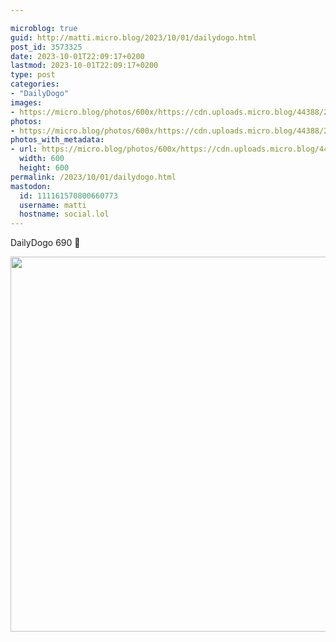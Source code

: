 ```yaml
---

microblog: true
guid: http://matti.micro.blog/2023/10/01/dailydogo.html
post_id: 3573325
date: 2023-10-01T22:09:17+0200
lastmod: 2023-10-01T22:09:17+0200
type: post
categories:
- "DailyDogo"
images:
- https://micro.blog/photos/600x/https://cdn.uploads.micro.blog/44388/2023/cdacd82a2ff344949400b8b08e91c724.jpg
photos:
- https://micro.blog/photos/600x/https://cdn.uploads.micro.blog/44388/2023/cdacd82a2ff344949400b8b08e91c724.jpg
photos_with_metadata:
- url: https://micro.blog/photos/600x/https://cdn.uploads.micro.blog/44388/2023/cdacd82a2ff344949400b8b08e91c724.jpg
  width: 600
  height: 600
permalink: /2023/10/01/dailydogo.html
mastodon:
  id: 111161570800660773
  username: matti
  hostname: social.lol
---
```

DailyDogo 690 🐶

<img src="https://micro.blog/photos/600x/https://blog.martin-haehnel.de/uploads/2023/cdacd82a2ff344949400b8b08e91c724.jpg" width="600" height="600" alt="" />
